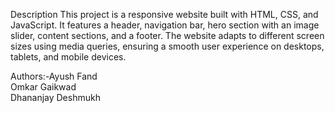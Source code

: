 Description
This project is a responsive website built with HTML, CSS, and JavaScript. It features a header, navigation bar, hero section with an image slider, content sections, and a footer. The website adapts to different screen sizes using media queries, ensuring a smooth user experience on desktops, tablets, and mobile devices.

Authors:-Ayush Fand <br> Omkar Gaikwad <br> Dhananjay Deshmukh